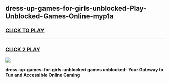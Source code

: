 
## dress-up-games-for-girls-unblocked-Play-Unblocked-Games-Online-myp1a
<h3>
<a href="https://premium76.site?title=dress-up-games-for-girls-unblocked&ref=25A">CLICK TO PLAY</a></h3>
<hr>

<h3>
<a href="https://premium76.site?title=dress-up-games-for-girls-unblocked&ref=25A">CLICK 2 PLAY</a>
  
</h3>

<a href="https://premium76.site?title=dress-up-games-for-girls-unblocked&ref=25A"><img src="https://clearcache.store/games.png"></a>


**dress-up-games-for-girls-unblocked games unblocked: Your Gateway to Fun and Accessible Online Gaming**
